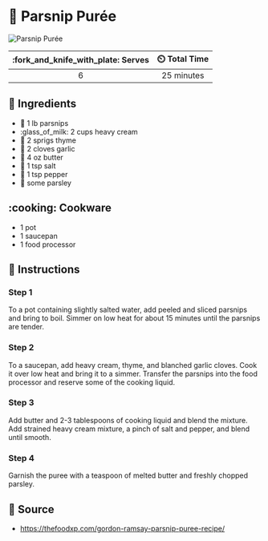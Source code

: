 # :carrot: Parsnip Purée

![Parsnip Purée](../assets/images/parsnip-purée.jpg)

| :fork_and_knife_with_plate: Serves | :timer_clock: Total Time |
|:----------------------------------:|:-----------------------: |
| 6 | 25 minutes |

## :salt: Ingredients

- :carrot: 1 lb parsnips
- :glass_of_milk: 2 cups heavy cream
- :herb: 2 sprigs thyme
- :garlic: 2 cloves garlic
- :butter: 4 oz butter
- :salt: 1 tsp salt
- :salt: 1 tsp pepper
- :herb: some parsley

## :cooking: Cookware

- 1 pot
- 1 saucepan
- 1 food processor

## :pencil: Instructions

### Step 1

To a pot containing slightly salted water, add peeled and sliced parsnips and bring to boil. Simmer on low heat for
about 15 minutes until the parsnips are tender.

### Step 2

To a saucepan, add heavy cream, thyme, and blanched garlic cloves. Cook it over low heat and bring it to a simmer.
Transfer the parsnips into the food processor and reserve some of the cooking liquid.

### Step 3

Add butter and 2-3 tablespoons of cooking liquid and blend the mixture. Add strained heavy cream mixture, a pinch of
salt and pepper, and blend until smooth.

### Step 4

Garnish the puree with a teaspoon of melted butter and freshly chopped parsley.

## :link: Source

- <https://thefoodxp.com/gordon-ramsay-parsnip-puree-recipe/>
